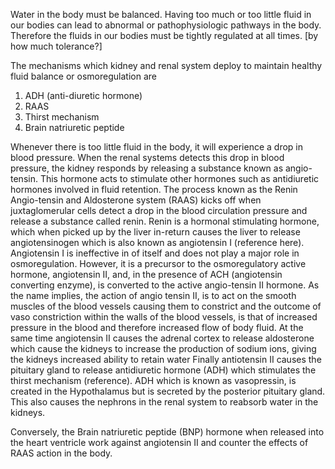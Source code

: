 
Water in the body must be balanced.  Having too much or too little fluid in our bodies can lead to abnormal or pathophysiologic pathways in the body.  Therefore the fluids in our bodies must be tightly regulated at all times. [by how much tolerance?]

The mechanisms which kidney and renal system deploy to maintain healthy fluid balance or osmoregulation are 
1. ADH (anti-diuretic hormone)
2. RAAS 
3. Thirst mechanism
4. Brain natriuretic peptide

Whenever there is too little fluid in the body, it will experience a drop in blood pressure.  When the renal systems detects this drop in blood pressure, the kidney responds by releasing a substance known as angio-tensin.  This hormone acts to stimulate other hormones such as antidiuretic hormones involved in fluid retention.  The process known as the Renin Angio-tensin and Aldosterone system (RAAS) kicks off when juxtaglomerular cells detect a drop in the blood circulation pressure and release a substance called renin.  Renin is a hormonal stimulating hormone, which when picked up by the liver in-return causes the liver to release angiotensinogen which is also known as angiotensin I (reference here). Angiotensin I is ineffective in of itself and does not play a major role in osmoregulation. However, it  is a precursor to the osmoregulatory active hormone, angiotensin II, and, in the presence of ACH (angiotensin converting enzyme), is converted to the active angio-tensin II hormone.  As the name implies, the action of angio tensin II, is to act on the smooth muscles of the blood vessels  causing them to constrict and the outcome of vaso constriction within the walls of the blood vessels, is that of increased pressure in the blood and therefore increased flow of body fluid.  At the same time angiotensin II causes the adrenal cortex to release aldosterone which cause the kidneys to increase the production of sodium ions, giving the kidneys increased ability to retain water  Finally antiotensin II causes the pituitary gland to release antidiuretic hormone (ADH) which stimulates the thirst mechanism (reference).  ADH which is known as vasopressin, is created in the Hypothalamus but is secreted by the posterior pituitary gland.  This also causes the nephrons in the renal system to reabsorb water in the kidneys.

Conversely, the Brain natriuretic peptide (BNP) hormone when released into the heart ventricle work against angiotensin II and counter the effects of RAAS action in the body.